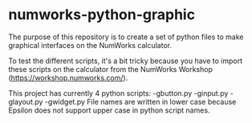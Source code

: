 # numworks-python-graphic
The purpose of this repository is to create a set of python files to make graphical interfaces on the NumWorks calculator.

To test the different scripts, it's a bit tricky because you have to import these scripts on the calculator from the NumWorks Workshop (https://workshop.numworks.com/).

This project has currently 4 python scripts:
 -gbutton.py
 -ginput.py
 -glayout.py
 -gwidget.py
File names are written in lower case because Epsilon does not support upper case in python script names.
